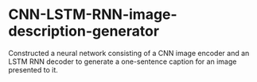 # CNN-LSTM-RNN-image-description-generator
Constructed a neural network consisting of a CNN image encoder and an LSTM RNN decoder to generate a one-sentence caption for an image presented to it. 
